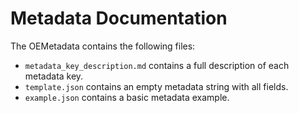 # Metadata Documentation

The OEMetadata contains the following files:

- `metadata_key_description.md` contains a full description of each metadata key.
- `template.json` contains an empty metadata string with all fields.
- `example.json` contains a basic metadata example.

